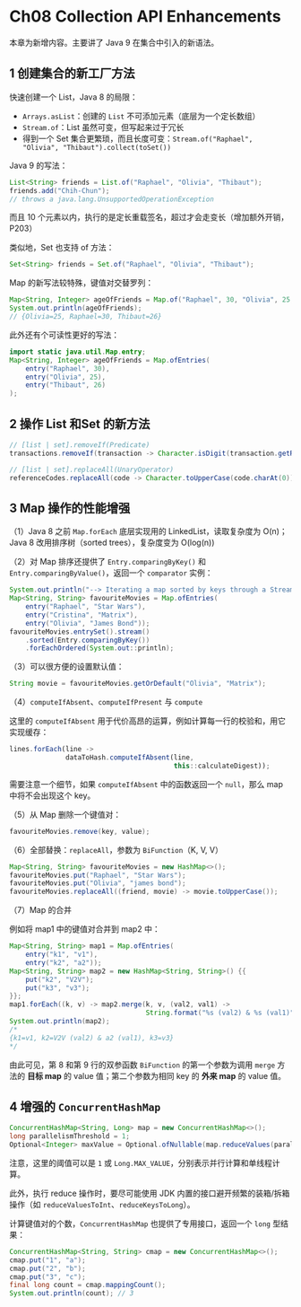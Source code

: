 # Ch08 Collection API Enhancements



本章为新增内容。主要讲了 Java 9 在集合中引入的新语法。

## 1 创建集合的新工厂方法

快速创建一个 List，Java 8 的局限：

- `Arrays.asList`：创建的 `List` 不可添加元素（底层为一个定长数组）
- `Stream.of`：List 虽然可变，但写起来过于冗长
- 得到一个 Set 集合更繁琐，而且长度可变：`Stream.of("Raphael", "Olivia", "Thibaut").collect(toSet())`

Java 9 的写法：

```java
List<String> friends = List.of("Raphael", "Olivia", "Thibaut");
friends.add("Chih-Chun");
// throws a java.lang.UnsupportedOperationException
```

而且 10 个元素以内，执行的是定长重载签名，超过才会走变长（增加额外开销，P203）



类似地，Set 也支持 of 方法：

```java
Set<String> friends = Set.of("Raphael", "Olivia", "Thibaut");
```



Map 的新写法较特殊，键值对交替罗列：

```java
Map<String, Integer> ageOfFriends = Map.of("Raphael", 30, "Olivia", 25, "Thibaut", 26);
System.out.println(ageOfFriends);
// {Olivia=25, Raphael=30, Thibaut=26}
```

此外还有个可读性更好的写法：

```java
import static java.util.Map.entry;
Map<String, Integer> ageOfFriends = Map.ofEntries(
    entry("Raphael", 30),
	entry("Olivia", 25),
	entry("Thibaut", 26)
);
```



## 2 操作 List 和Set 的新方法

```java
// [list | set].removeIf(Predicate)
transactions.removeIf(transaction -> Character.isDigit(transaction.getReferenceCode().charAt(0)));

// [list | set].replaceAll(UnaryOperator)
referenceCodes.replaceAll(code -> Character.toUpperCase(code.charAt(0)) + code.substring(1));
```



## 3 Map 操作的性能增强

（1）Java 8 之前 `Map.forEach` 底层实现用的 LinkedList，读取复杂度为 O(n)；Java 8 改用排序树（sorted trees），复杂度变为 O(log(n))

（2）对 Map 排序还提供了 `Entry.comparingByKey()` 和 `Entry.comparingByValue()`，返回一个 `comparator` 实例：

```java
System.out.println("--> Iterating a map sorted by keys through a Stream");
Map<String, String> favouriteMovies = Map.ofEntries(
    entry("Raphael", "Star Wars"),
    entry("Cristina", "Matrix"),
    entry("Olivia", "James Bond"));
favouriteMovies.entrySet().stream()
    .sorted(Entry.comparingByKey())
    .forEachOrdered(System.out::println);
```

（3）可以很方便的设置默认值：

```java
String movie = favouriteMovies.getOrDefault("Olivia", "Matrix");
```

（4）`computeIfAbsent`、`computeIfPresent` 与 `compute`

这里的 `computeIfAbsent` 用于代价高昂的运算，例如计算每一行的校验和，用它实现缓存：

```js
lines.forEach(line ->
              dataToHash.computeIfAbsent(line, 
                                         this::calculateDigest));
```

需要注意一个细节，如果 `computeIfAbsent` 中的函数返回一个 `null`，那么 map 中将不会出现这个 key。

（5）从 Map 删除一个键值对：

```java
favouriteMovies.remove(key, value);
```

（6）全部替换：`replaceAll`，参数为 `BiFunction`（K, V, V）

```java
Map<String, String> favouriteMovies = new HashMap<>();
favouriteMovies.put("Raphael", "Star Wars");
favouriteMovies.put("Olivia", "james bond");
favouriteMovies.replaceAll((friend, movie) -> movie.toUpperCase());
```

（7）Map 的合并

例如将 map1 中的键值对合并到 map2 中：

```java
Map<String, String> map1 = Map.ofEntries(
    entry("k1", "v1"),
    entry("k2", "a2"));
Map<String, String> map2 = new HashMap<String, String>() {{
    put("k2", "V2V");
    put("k3", "v3");
}};
map1.forEach((k, v) -> map2.merge(k, v, (val2, val1) -> 
                                  String.format("%s (val2) & %s (val1)", val2, val1)));
System.out.println(map2);
/*
{k1=v1, k2=V2V (val2) & a2 (val1), k3=v3}
*/
```

由此可见，第 8 和第 9 行的双参函数 `BiFunction` 的第一个参数为调用 `merge` 方法的 **目标 map** 的 value 值；第二个参数为相同 key 的 **外来 map** 的 value 值。



## 4 增强的 `ConcurrentHashMap`

```java
ConcurrentHashMap<String, Long> map = new ConcurrentHashMap<>();
long parallelismThreshold = 1;
Optional<Integer> maxValue = Optional.ofNullable(map.reduceValues(parallelismThreshold, Long::max));
```

注意，这里的阈值可以是 `1` 或 `Long.MAX_VALUE`，分别表示并行计算和单线程计算。

此外，执行 reduce 操作时，要尽可能使用 JDK 内置的接口避开频繁的装箱/拆箱操作（如 `reduceValuesToInt`、`reduceKeysToLong`）。

计算键值对的个数，`ConcurrentHashMap` 也提供了专用接口，返回一个 `long` 型结果：

```java
ConcurrentHashMap<String, String> cmap = new ConcurrentHashMap<>();
cmap.put("1", "a");
cmap.put("2", "b");
cmap.put("3", "c");
final long count = cmap.mappingCount();
System.out.println(count); // 3
```

